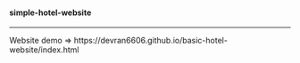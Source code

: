 <h4>simple-hotel-website</h4>
<hr>
Website demo => https://devran6606.github.io/basic-hotel-website/index.html
